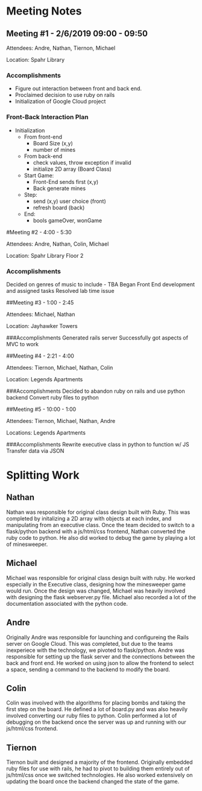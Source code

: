 # Meeting Notes

## Meeting #1 - 2/6/2019 09:00 - 09:50

Attendees: Andre, Nathan, Tiernon, Michael

Location: Spahr Library

### Accomplishments

* Figure out interaction between front and back end.
* Proclaimed decision to use ruby on rails
* Initialization of Google Cloud project

### Front-Back Interaction Plan

* Initialization
  * From front-end
    * Board Size (x,y)
    * number of mines
  * From back-end
    * check values, throw exception if invalid
    * initialize 2D array (Board Class)
  * Start Game:
    * Front-End sends first (x,y)
    * Back generate mines
  * Step:
    * send (x,y) user choice (front)
    * refresh board (back)
  * End:
    * bools gameOver, wonGame


#Meeting #2 - 4:00 - 5:30

Attendees: Andre, Nathan, Colin, Michael

Location: Spahr Library Floor 2

### Accomplishments
Decided on genres of music to include - TBA
Began Front End development and assigned tasks
Resolved lab time issue



##Meeting #3 - 1:00 - 2:45

Attendees: Michael, Nathan

Location: Jayhawker Towers

###Accomplishments 
Generated rails server Successfully got aspects of MVC to work

##Meeting #4 - 2:21 - 4:00

Attendees: Tiernon, Michael, Nathan, Colin

Location: Legends Apartments

###Accomplishments 
Decided to abandon ruby on rails and use python backend
Convert ruby files to python

##Meeting #5 - 10:00 - 1:00

Attendees: Tiernon, Michael, Nathan, Andre

Locations: Legends Apartments

###Accomplishments
Rewrite executive class in python to function w/ JS
Transfer data via JSON




# Splitting Work

## Nathan
Nathan was responsible for original class design built with Ruby. This was completed by initalizing a 2D array with objects at each index, and manipulating from an executive class. Once the team decided to switch to a flask/python backend with a js/html/css frontend, Nathan converted the ruby code to python. He also did worked to debug the game by playing a lot of minesweeper. 

## Michael
Michael was responsible for original class design built with ruby. He worked especially in the Executive class, designing how the minesweeper game would run. Once the design was changed, Michael was heavily involved with designing the flask webserver.py file. Michael also recorded a lot of the documentation associated with the python code. 

## Andre
Originally Andre was responsible for launching and configureing the Rails server on Google Cloud. This was completed, but due to the teams inexperiece with the technology, we pivoted to flask/python. Andre was responsible for setting up the flask server and the connections between the back and front end. He worked on using json to allow the frontend to select a space, sending a command to the backend to modify the board.

## Colin
Colin was involved with the algorithms for placing bombs and taking the first step on the board. He defined a lot of board.py and was also heavily involved converting our ruby files to python. Colin performed a lot of debugging on the backend once the server was up and running with our js/html/css frontend. 

## Tiernon
Tiernon built and designed a majority of the frontend. Originally embedded ruby files for use with rails, he had to pivot to building them entirely out of js/html/css once we switched technologies. He also worked extensively on updating the board once the backend changed the state of the game. 
